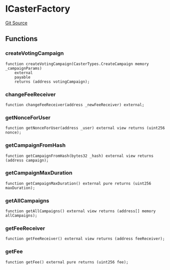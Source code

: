 # ICasterFactory
[Git Source](https://github.com/mgnfy-view/caster/blob/d96545b5627fb207f8442947bac4d9f902606cd5/src/interfaces/ICasterFactory.sol)


## Functions
### createVotingCampaign


```solidity
function createVotingCampaign(CasterTypes.CreateCampaign memory _campaignParams)
    external
    payable
    returns (address votingCampaign);
```

### changeFeeReceiver


```solidity
function changeFeeReceiver(address _newFeeReceiver) external;
```

### getNonceForUser


```solidity
function getNonceForUser(address _user) external view returns (uint256 nonce);
```

### getCampaignFromHash


```solidity
function getCampaignFromHash(bytes32 _hash) external view returns (address campaign);
```

### getCampaignMaxDuration


```solidity
function getCampaignMaxDuration() external pure returns (uint256 maxDuration);
```

### getAllCampaigns


```solidity
function getAllCampaigns() external view returns (address[] memory allCampaigns);
```

### getFeeReceiver


```solidity
function getFeeReceiver() external view returns (address feeReceiver);
```

### getFee


```solidity
function getFee() external pure returns (uint256 fee);
```

